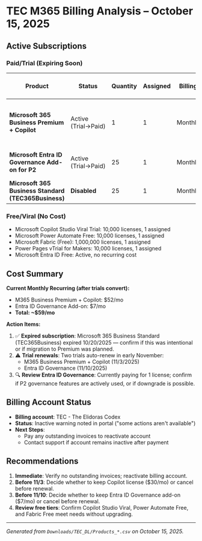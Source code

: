 # TEC M365 Billing Analysis – October 15, 2025

## Active Subscriptions

### Paid/Trial (Expiring Soon)
| Product | Status | Quantity | Assigned | Billing | Renewal/Expiration | Monthly Cost Estimate |
|---------|--------|----------|----------|---------|-------------------|----------------------|
| **Microsoft 365 Business Premium + Copilot** | Active (Trial→Paid) | 1 | 1 | Monthly | Renews 11/3/2025 with 1 paid | ~$22 (M365 BP) + $30 (Copilot) = **$52/mo** |
| **Microsoft Entra ID Governance Add-on for P2** | Active (Trial→Paid) | 25 | 1 | Monthly | Renews 11/10/2025 with 1 paid | ~$7/user = **$7/mo** (if 1 paid license) |
| **Microsoft 365 Business Standard (TEC365Business)** | **Disabled** | 25 | 1 | Monthly | Expired 10/20/2025 | $0 (expired) |

### Free/Viral (No Cost)
- Microsoft Copilot Studio Viral Trial: 10,000 licenses, 1 assigned
- Microsoft Power Automate Free: 10,000 licenses, 1 assigned
- Microsoft Fabric (Free): 1,000,000 licenses, 1 assigned
- Power Pages vTrial for Makers: 10,000 licenses, 1 assigned
- Microsoft Entra ID Free: Active, no recurring cost

## Cost Summary

**Current Monthly Recurring (after trials convert):**
- M365 Business Premium + Copilot: $52/mo
- Entra ID Governance Add-on: $7/mo
- **Total: ~$59/mo**

**Action Items:**
1. ✅ **Expired subscription**: Microsoft 365 Business Standard (TEC365Business) expired 10/20/2025 — confirm if this was intentional or if migration to Premium was planned.
2. ⚠️ **Trial renewals**: Two trials auto-renew in early November:
   - M365 Business Premium + Copilot (11/3/2025)
   - Entra ID Governance (11/10/2025)
3. 🔍 **Review Entra ID Governance**: Currently paying for 1 license; confirm if P2 governance features are actively used, or if downgrade is possible.

## Billing Account Status
- **Billing account**: TEC - The Elidoras Codex
- **Status**: Inactive warning noted in portal ("some actions aren't available")
- **Next Steps**:
  - Pay any outstanding invoices to reactivate account
  - Contact support if account remains inactive after payment

## Recommendations
1. **Immediate**: Verify no outstanding invoices; reactivate billing account.
2. **Before 11/3**: Decide whether to keep Copilot license ($30/mo) or cancel before renewal.
3. **Before 11/10**: Decide whether to keep Entra ID Governance add-on ($7/mo) or cancel before renewal.
4. **Review free tiers**: Confirm Copilot Studio Viral, Power Automate Free, and Fabric Free meet needs without upgrading.

---

_Generated from `Downloads/TEC_DL/Products_*.csv` on October 15, 2025._
